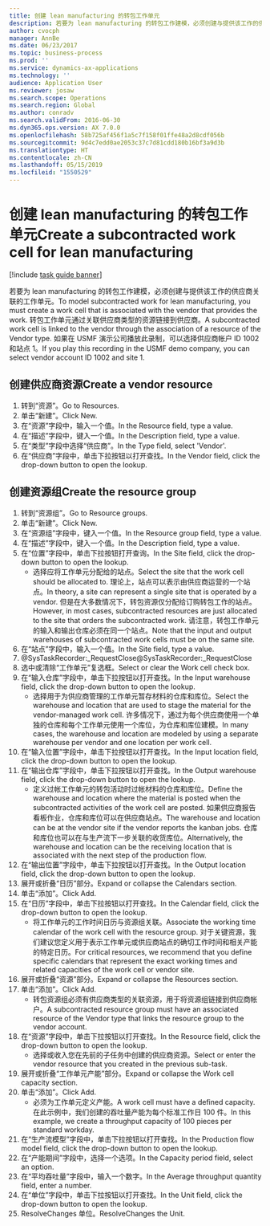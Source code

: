 ```yaml
---
title: 创建 lean manufacturing 的转包工作单元
description: 若要为 lean manufacturing 的转包工作建模，必须创建与提供该工作的供应商关联的工作单元。
author: cvocph
manager: AnnBe
ms.date: 06/23/2017
ms.topic: business-process
ms.prod: ''
ms.service: dynamics-ax-applications
ms.technology: ''
audience: Application User
ms.reviewer: josaw
ms.search.scope: Operations
ms.search.region: Global
ms.author: conradv
ms.search.validFrom: 2016-06-30
ms.dyn365.ops.version: AX 7.0.0
ms.openlocfilehash: 58b725af456f1a5c7f158f01ffe48a2d8cdf056b
ms.sourcegitcommit: 9d4c7edd0ae2053c37c7d81cdd180b16bf3a9d3b
ms.translationtype: HT
ms.contentlocale: zh-CN
ms.lasthandoff: 05/15/2019
ms.locfileid: "1550529"
---
```

# <a name="create-a-subcontracted-work-cell-for-lean-manufacturing"></a><span data-ttu-id="3c615-103">创建 lean manufacturing 的转包工作单元</span><span class="sxs-lookup"><span data-stu-id="3c615-103">Create a subcontracted work cell for lean manufacturing</span></span>

[!include [task guide banner](../../includes/task-guide-banner.md)]

<span data-ttu-id="3c615-104">若要为 lean manufacturing 的转包工作建模，必须创建与提供该工作的供应商关联的工作单元。</span><span class="sxs-lookup"><span data-stu-id="3c615-104">To model subcontracted work for lean manufacturing, you must create a work cell that is associated with the vendor that provides the work.</span></span> <span data-ttu-id="3c615-105">转包工作单元通过关联供应商类型的资源链接到供应商。</span><span class="sxs-lookup"><span data-stu-id="3c615-105">A subcontracted work cell is linked to the vendor through the association of a resource of the Vendor type.</span></span> <span data-ttu-id="3c615-106">如果在 USMF 演示公司播放此录制，可以选择供应商帐户 ID 1002 和站点 1。</span><span class="sxs-lookup"><span data-stu-id="3c615-106">If you play this recording in the USMF demo company, you can select vendor account ID 1002 and site 1.</span></span>


## <a name="create-a-vendor-resource"></a><span data-ttu-id="3c615-107">创建供应商资源</span><span class="sxs-lookup"><span data-stu-id="3c615-107">Create a vendor resource</span></span>
1. <span data-ttu-id="3c615-108">转到“资源”。</span><span class="sxs-lookup"><span data-stu-id="3c615-108">Go to Resources.</span></span>
2. <span data-ttu-id="3c615-109">单击“新建”。</span><span class="sxs-lookup"><span data-stu-id="3c615-109">Click New.</span></span>
3. <span data-ttu-id="3c615-110">在“资源”字段中，输入一个值。</span><span class="sxs-lookup"><span data-stu-id="3c615-110">In the Resource field, type a value.</span></span>
4. <span data-ttu-id="3c615-111">在“描述”字段中，键入一个值。</span><span class="sxs-lookup"><span data-stu-id="3c615-111">In the Description field, type a value.</span></span>
5. <span data-ttu-id="3c615-112">在“类型”字段中选择“供应商”。</span><span class="sxs-lookup"><span data-stu-id="3c615-112">In the Type field, select 'Vendor'.</span></span>
6. <span data-ttu-id="3c615-113">在“供应商”字段中，单击下拉按钮以打开查找。</span><span class="sxs-lookup"><span data-stu-id="3c615-113">In the Vendor field, click the drop-down button to open the lookup.</span></span>

## <a name="create-the-resource-group"></a><span data-ttu-id="3c615-114">创建资源组</span><span class="sxs-lookup"><span data-stu-id="3c615-114">Create the resource group</span></span>
1. <span data-ttu-id="3c615-115">转到“资源组”。</span><span class="sxs-lookup"><span data-stu-id="3c615-115">Go to Resource groups.</span></span>
2. <span data-ttu-id="3c615-116">单击“新建”。</span><span class="sxs-lookup"><span data-stu-id="3c615-116">Click New.</span></span>
3. <span data-ttu-id="3c615-117">在“资源组”字段中，键入一个值。</span><span class="sxs-lookup"><span data-stu-id="3c615-117">In the Resource group field, type a value.</span></span>
4. <span data-ttu-id="3c615-118">在“描述”字段中，键入一个值。</span><span class="sxs-lookup"><span data-stu-id="3c615-118">In the Description field, type a value.</span></span>
5. <span data-ttu-id="3c615-119">在“位置”字段中，单击下拉按钮打开查询。</span><span class="sxs-lookup"><span data-stu-id="3c615-119">In the Site field, click the drop-down button to open the lookup.</span></span>
    * <span data-ttu-id="3c615-120">选择应将工作单元分配给的站点。</span><span class="sxs-lookup"><span data-stu-id="3c615-120">Select the site that the work cell should be allocated to.</span></span> <span data-ttu-id="3c615-121">理论上，站点可以表示由供应商运营的一个站点。</span><span class="sxs-lookup"><span data-stu-id="3c615-121">In theory, a site can represent a single site that is operated by a vendor.</span></span> <span data-ttu-id="3c615-122">但是在大多数情况下，转包资源仅分配给订购转包工作的站点。</span><span class="sxs-lookup"><span data-stu-id="3c615-122">However, in most cases, subcontracted resources are just allocated to the site that orders the subcontracted work.</span></span> <span data-ttu-id="3c615-123">请注意，转包工作单元的输入和输出仓库必须在同一个站点。</span><span class="sxs-lookup"><span data-stu-id="3c615-123">Note that the input and output warehouses of subcontracted work cells must be on the same site.</span></span>  
6. <span data-ttu-id="3c615-124">在“站点”字段中，输入一个值。</span><span class="sxs-lookup"><span data-stu-id="3c615-124">In the Site field, type a value.</span></span>
7. <span data-ttu-id="3c615-125">@SysTaskRecorder:_RequestClose</span><span class="sxs-lookup"><span data-stu-id="3c615-125">@SysTaskRecorder:_RequestClose</span></span>
8. <span data-ttu-id="3c615-126">选中或清除“工作单元”复选框。</span><span class="sxs-lookup"><span data-stu-id="3c615-126">Select or clear the Work cell check box.</span></span>
9. <span data-ttu-id="3c615-127">在“输入仓库”字段中，单击下拉按钮以打开查找。</span><span class="sxs-lookup"><span data-stu-id="3c615-127">In the Input warehouse field, click the drop-down button to open the lookup.</span></span>
    * <span data-ttu-id="3c615-128">选择用于为供应商管理的工作单元暂存材料的仓库和库位。</span><span class="sxs-lookup"><span data-stu-id="3c615-128">Select the warehouse and location that are used to stage the material for the vendor-managed work cell.</span></span> <span data-ttu-id="3c615-129">许多情况下，通过为每个供应商使用一个单独的仓库和每个工作单元使用一个库位，为仓库和库位建模。</span><span class="sxs-lookup"><span data-stu-id="3c615-129">In many cases, the warehouse and location are modeled by using a separate warehouse per vendor and one location per work cell.</span></span>  
10. <span data-ttu-id="3c615-130">在“输入位置”字段中，单击下拉按钮以打开查找。</span><span class="sxs-lookup"><span data-stu-id="3c615-130">In the Input location field, click the drop-down button to open the lookup.</span></span>
11. <span data-ttu-id="3c615-131">在“输出仓库”字段中，单击下拉按钮以打开查找。</span><span class="sxs-lookup"><span data-stu-id="3c615-131">In the Output warehouse field, click the drop-down button to open the lookup.</span></span>
    * <span data-ttu-id="3c615-132">定义过帐工作单元的转包活动时过帐材料的仓库和库位。</span><span class="sxs-lookup"><span data-stu-id="3c615-132">Define the warehouse and location where the material is posted when the subcontracted activities of the work cell are posted.</span></span> <span data-ttu-id="3c615-133">如果供应商报告看板作业，仓库和库位可以在供应商站点。</span><span class="sxs-lookup"><span data-stu-id="3c615-133">The warehouse and location can be at the vendor site if the vendor reports the kanban jobs.</span></span> <span data-ttu-id="3c615-134">仓库和库位也可以在与生产流下一步关联的收货库位。</span><span class="sxs-lookup"><span data-stu-id="3c615-134">Alternatively, the warehouse and location can be the receiving location that is associated with the next step of the production flow.</span></span>  
12. <span data-ttu-id="3c615-135">在“输出位置”字段中，单击下拉按钮以打开查找。</span><span class="sxs-lookup"><span data-stu-id="3c615-135">In the Output location field, click the drop-down button to open the lookup.</span></span>
13. <span data-ttu-id="3c615-136">展开或折叠“日历”部分。</span><span class="sxs-lookup"><span data-stu-id="3c615-136">Expand or collapse the Calendars section.</span></span>
14. <span data-ttu-id="3c615-137">单击“添加”。</span><span class="sxs-lookup"><span data-stu-id="3c615-137">Click Add.</span></span>
15. <span data-ttu-id="3c615-138">在“日历”字段中，单击下拉按钮以打开查找。</span><span class="sxs-lookup"><span data-stu-id="3c615-138">In the Calendar field, click the drop-down button to open the lookup.</span></span>
    * <span data-ttu-id="3c615-139">将工作单元的工作时间日历与资源组关联。</span><span class="sxs-lookup"><span data-stu-id="3c615-139">Associate the working time calendar of the work cell with the resource group.</span></span> <span data-ttu-id="3c615-140">对于关键资源，我们建议您定义用于表示工作单元或供应商站点的确切工作时间和相关产能的特定日历。</span><span class="sxs-lookup"><span data-stu-id="3c615-140">For critical resources, we recommend that you define specific calendars that represent the exact working times and related capacities of the work cell or vendor site.</span></span>  
16. <span data-ttu-id="3c615-141">展开或折叠“资源”部分。</span><span class="sxs-lookup"><span data-stu-id="3c615-141">Expand or collapse the Resources section.</span></span>
17. <span data-ttu-id="3c615-142">单击“添加”。</span><span class="sxs-lookup"><span data-stu-id="3c615-142">Click Add.</span></span>
    * <span data-ttu-id="3c615-143">转包资源组必须有供应商类型的关联资源，用于将资源组链接到供应商帐户。</span><span class="sxs-lookup"><span data-stu-id="3c615-143">A subcontracted resource group must have an associated resource of the Vendor type that links the resource group to the vendor account.</span></span>  
18. <span data-ttu-id="3c615-144">在“资源”字段中，单击下拉按钮以打开查找。</span><span class="sxs-lookup"><span data-stu-id="3c615-144">In the Resource field, click the drop-down button to open the lookup.</span></span>
    * <span data-ttu-id="3c615-145">选择或收入您在先前的子任务中创建的供应商资源。</span><span class="sxs-lookup"><span data-stu-id="3c615-145">Select or enter the vendor resource that you created in the previous sub-task.</span></span>  
19. <span data-ttu-id="3c615-146">展开或折叠“工作单元产能”部分。</span><span class="sxs-lookup"><span data-stu-id="3c615-146">Expand or collapse the Work cell capacity section.</span></span>
20. <span data-ttu-id="3c615-147">单击“添加”。</span><span class="sxs-lookup"><span data-stu-id="3c615-147">Click Add.</span></span>
    * <span data-ttu-id="3c615-148">必须为工作单元定义产能。</span><span class="sxs-lookup"><span data-stu-id="3c615-148">A work cell must have a defined capacity.</span></span> <span data-ttu-id="3c615-149">在此示例中，我们创建的吞吐量产能为每个标准工作日 100 件。</span><span class="sxs-lookup"><span data-stu-id="3c615-149">In this example, we create a throughput capacity of 100 pieces per standard workday.</span></span>  
21. <span data-ttu-id="3c615-150">在“生产流模型”字段中，单击下拉按钮以打开查找。</span><span class="sxs-lookup"><span data-stu-id="3c615-150">In the Production flow model field, click the drop-down button to open the lookup.</span></span>
22. <span data-ttu-id="3c615-151">在“产能期间”字段中，选择一个选项。</span><span class="sxs-lookup"><span data-stu-id="3c615-151">In the Capacity period field, select an option.</span></span>
23. <span data-ttu-id="3c615-152">在“平均吞吐量”字段中，输入一个数字。</span><span class="sxs-lookup"><span data-stu-id="3c615-152">In the Average throughput quantity field, enter a number.</span></span>
24. <span data-ttu-id="3c615-153">在“单位”字段中，单击下拉按钮以打开查找。</span><span class="sxs-lookup"><span data-stu-id="3c615-153">In the Unit field, click the drop-down button to open the lookup.</span></span>
25. <span data-ttu-id="3c615-154">ResolveChanges 单位。</span><span class="sxs-lookup"><span data-stu-id="3c615-154">ResolveChanges the Unit.</span></span>

